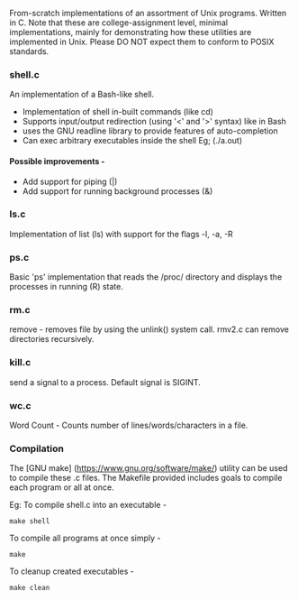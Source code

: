 From-scratch implementations of an assortment of Unix programs. Written in C. Note that these are college-assignment level, minimal implementations, mainly for demonstrating how these utilities are implemented in Unix. Please DO NOT expect them to conform to POSIX standards.

### shell.c

An implementation of a Bash-like shell.
- Implementation of shell in-built commands (like cd)
- Supports input/output redirection (using '<' and '>' syntax) like in Bash
- uses the GNU readline library to provide features of auto-completion
- Can exec arbitrary executables inside the shell Eg; (./a.out)

#### Possible improvements -
- Add support for piping (|)
- Add support for running background processes (&)

### ls.c

Implementation of list (ls) with support for the flags -l, -a, -R

### ps.c

Basic 'ps' implementation that reads the /proc/ directory and displays the processes in running (R) state.

### rm.c

remove - removes file by using the unlink() system call. rmv2.c can remove directories recursively.

### kill.c

send a signal to a process. Default signal is SIGINT.

### wc.c

Word Count - Counts number of lines/words/characters in a file.

### Compilation

The [GNU make] (https://www.gnu.org/software/make/) utility can be used to compile these .c files. The Makefile provided includes goals to compile each program or all at once.

Eg: To compile shell.c into an executable -
```
make shell
```

To compile all programs at once simply -

```
make
```

To cleanup created executables -

```
make clean
```

